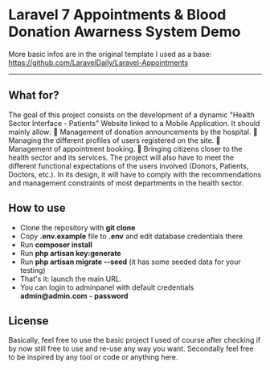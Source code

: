 # Laravel 7 Appointments & Blood Donation Awarness System Demo

More basic infos are in the original template I used as a base: https://github.com/LaravelDaily/Laravel-Appointments

---

## What for?
The goal of this project consists on the development of a dynamic "Health Sector Interface - Patients" Website linked to a Mobile Application. It should mainly allow:
 Management of donation announcements by the hospital.
 Managing the different profiles of users registered on the site.
 Management of appointment booking.
 Bringing citizens closer to the health sector and its services.
The project will also have to meet the different functional expectations of the users involved (Donors, Patients, Doctors, etc.). In its design, it will have to comply with the recommendations and management constraints of most departments in the health sector.
## How to use

- Clone the repository with __git clone__
- Copy __.env.example__ file to __.env__ and edit database credentials there
- Run __composer install__
- Run __php artisan key:generate__
- Run __php artisan migrate --seed__ (it has some seeded data for your testing)
- That's it: launch the main URL. 
- You can login to adminpanel with default credentials __admin@admin.com__ - __password__

## License

Basically, feel free to use the basic project I used of course after checking if by now still free to use and re-use any way you want. Secondally feel free to be inspired by any tool or code or anything here.
